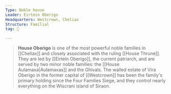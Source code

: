 ```yaml
---
Type: Noble house
Leader: Eirtein Oberigo
Headquarters: Westcrown, Cheliax
Structure: Familial
tag: 👥

---
```


> **House Oberigo** is one of the most powerful noble families in [[Cheliax]] and closely associated with the ruling [[House Thrune]]. They are led by [[Eirtein Oberigo]], the current patriarch, and are served by two minor noble families: the [[House Aulamaxa|Aulamaxas]] and the Ghivals. The walled estate of Vira Oberigo in the former capital of [[Westcrown]] has been the family's primary holding since the Four Families Siege, and they control nearly everything on the Wiscrani island of Siraon.









